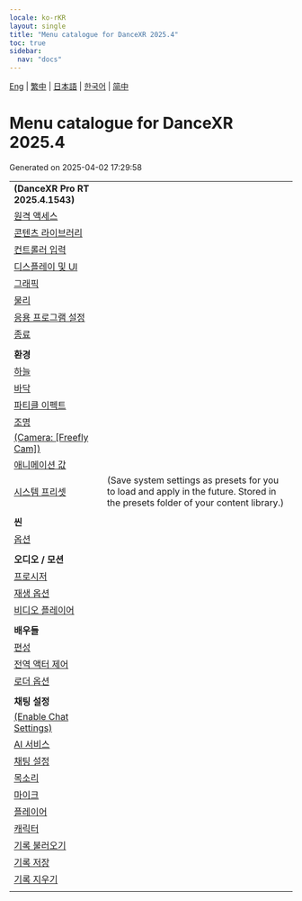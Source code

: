 ```yaml
---
locale: ko-rKR
layout: single
title: "Menu catalogue for DanceXR 2025.4"
toc: true
sidebar:
  nav: "docs"
---
```


[Eng](/dancexr/menu/2025.4/menu) | [繁中](/tw/dancexr/menu/2025.4/menu) | [日本語](/jp/dancexr/menu/2025.4/menu) | [한국어](/kr/dancexr/menu/2025.4/menu) | [简中](/zh/dancexr/menu/2025.4/menu)

# Menu catalogue for DanceXR 2025.4

Generated on 2025-04-02 17:29:58

| | |
| :--- | :--- |
| **(DanceXR Pro RT 2025.4.1543)** |  |
| [원격 액세스](system/remote_access) |  | 
| [콘텐츠 라이브러리](system/library) |  | 
| [컨트롤러 입력](system/input_settings) |  | 
| [디스플레이 및 UI](system/screen) |  | 
| [그래픽](system/graphics) |  | 
| [물리](system/physics) |  | 
| [응용 프로그램 설정](system/application_settings) |  | 
| [종료](system/exit) |  | 
| | |
| **환경** |  |
| [하늘](scene/sky) |  | 
| [바닥](scene/ground) |  | 
| [파티클 이펙트](scene/particles) |  | 
| [조명](scene/lighting) |  | 
| [(Camera: [Freefly Cam])](scene/motion_select) |  | 
| [애니메이션 값](scene/auto_updates) |  | 
| [시스템 프리셋](scene/system_presets) | (Save system settings as presets for you to load and apply in the future. Stored in the presets folder of your content library.) | 
| | |
| **씬** |  |
| [옵션](stage/scene) |  | 
| | |
| **오디오 / 모션** |  |
| [프로시저](motion/procedural) |  | 
| [재생 옵션](motion/motion_loader) |  | 
| [비디오 플레이어](motion/video_player) |  | 
| | |
| **배우들** |  |
| [편성](actors/formation) |  | 
| [전역 액터 제어](actors/global_actor_control) |  | 
| [로더 옵션](actors/loader_options) |  | 
| | |
| **채팅 설정** |  |
| [(Enable Chat Settings)](chat/enabled) |  | 
| [AI 서비스](chat/ai_service) |  | 
| [채팅 설정](chat/chat_settings) |  | 
| [목소리](chat/voice) |  | 
| [마이크](chat/microphone) |  | 
| [플레이어](chat/chat_player) |  | 
| [캐릭터](chat/characters) |  | 
| [기록 불러오기](chat/load_history) |  | 
| [기록 저장](chat/save_history) |  | 
| [기록 지우기](chat/clear_history) |  | 
| | |

